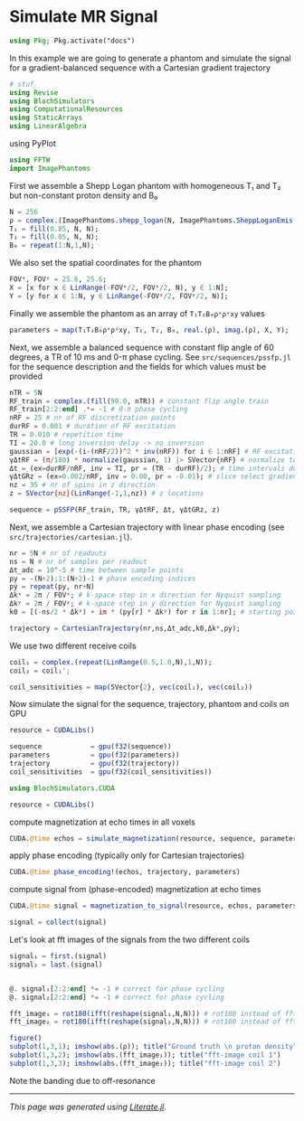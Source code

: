 # Simulate MR Signal

````julia
using Pkg; Pkg.activate("docs")
````

In this example we are going to generate a phantom
and simulate the signal for a gradient-balanced sequence
with a Cartesian gradient trajectory

````julia
# stuf
using Revise
using BlochSimulators
using ComputationalResources
using StaticArrays
using LinearAlgebra
````

using PyPlot

````julia
using FFTW
import ImagePhantoms
````

First we assemble a Shepp Logan phantom with homogeneous T₁ and T₂
but non-constant proton density and B₀

````julia
N = 256
ρ = complex.(ImagePhantoms.shepp_logan(N, ImagePhantoms.SheppLoganEmis())');
T₁ = fill(0.85, N, N);
T₂ = fill(0.05, N, N);
B₀ = repeat(1:N,1,N);
````

We also set the spatial coordinates for the phantom

````julia
FOVˣ, FOVʸ = 25.6, 25.6;
X = [x for x ∈ LinRange(-FOVˣ/2, FOVˣ/2, N), y ∈ 1:N];
Y = [y for x ∈ 1:N, y ∈ LinRange(-FOVʸ/2, FOVʸ/2, N)];
````

Finally we assemble the phantom as an array of `T₁T₂B₀ρˣρʸxy` values

````julia
parameters = map(T₁T₂B₀ρˣρʸxy, T₁, T₂, B₀, real.(ρ), imag.(ρ), X, Y);
````

Next, we assemble a balanced sequence with constant flip angle of 60 degrees,
a TR of 10 ms and 0-π phase cycling. See `src/sequences/pssfp.jl` for the
sequence description and the fields for which values must be provided

````julia
nTR = 5N
RF_train = complex.(fill(90.0, nTR)) # constant flip angle train
RF_train[2:2:end] .*= -1 # 0-π phase cycling
nRF = 25 # nr of RF discretization points
durRF = 0.001 # duration of RF excitation
TR = 0.010 # repetition time
TI = 20.0 # long inversion delay -> no inversion
gaussian = [exp(-(i-(nRF/2))^2 * inv(nRF)) for i ∈ 1:nRF] # RF excitation waveform
γΔtRF = (π/180) * normalize(gaussian, 1) |> SVector{nRF} # normalize to flip angle of 1 degree
Δt = (ex=durRF/nRF, inv = TI, pr = (TR - durRF)/2); # time intervals during TR
γΔtGRz = (ex=0.002/nRF, inv = 0.00, pr = -0.01); # slice select gradient strengths during TR
nz = 35 # nr of spins in z direction
z = SVector{nz}(LinRange(-1,1,nz)) # z locations

sequence = pSSFP(RF_train, TR, γΔtRF, Δt, γΔtGRz, z)
````

Next, we assemble a Cartesian trajectory with linear phase encoding
(see `src/trajectories/cartesian.jl`).

````julia
nr = 5N # nr of readouts
ns = N # nr of samples per readout
Δt_adc = 10^-5 # time between sample points
py = -(N÷2):1:(N÷2)-1 # phase encoding indices
py = repeat(py, nr÷N)
Δkˣ = 2π / FOVˣ; # k-space step in x direction for Nyquist sampling
Δkʸ = 2π / FOVʸ; # k-space step in y direction for Nyquist sampling
k0 = [(-ns/2 * Δkˣ) + im * (py[r] * Δkʸ) for r in 1:nr]; # starting points in k-space per readout

trajectory = CartesianTrajectory(nr,ns,Δt_adc,k0,Δkˣ,py);
````

We use two different receive coils

````julia
coil₁ = complex.(repeat(LinRange(0.5,1.0,N),1,N));
coil₂ = coil₁';

coil_sensitivities = map(SVector{2}, vec(coil₁), vec(coil₂))
````

Now simulate the signal for the sequence, trajectory, phantom and coils on GPU

````julia
resource = CUDALibs()

sequence            = gpu(f32(sequence))
parameters          = gpu(f32(parameters))
trajectory          = gpu(f32(trajectory))
coil_sensitivities  = gpu(f32(coil_sensitivities))

using BlochSimulators.CUDA

resource = CUDALibs()
````

compute magnetization at echo times in all voxels

````julia
CUDA.@time echos = simulate_magnetization(resource, sequence, parameters);
````

apply phase encoding (typically only for Cartesian trajectories)

````julia
CUDA.@time phase_encoding!(echos, trajectory, parameters)
````

compute signal from (phase-encoded) magnetization at echo times

````julia
CUDA.@time signal = magnetization_to_signal(resource, echos, parameters, trajectory, coil_sensitivities);

signal = collect(signal)
````

Let's look at fft images of the signals from the two different coils

````julia
signal₁ = first.(signal)
signal₂ = last.(signal)


@. signal₁[2:2:end] *= -1 # correct for phase cycling
@. signal₂[2:2:end] *= -1 # correct for phase cycling

fft_image₁ = rot180(ifft(reshape(signal₁,N,N))) # rot180 instead of fftshifts
fft_image₂ = rot180(ifft(reshape(signal₂,N,N))) # rot180 instead of fftshifts

figure()
subplot(1,3,1); imshow(abs.(ρ)); title("Ground truth \n proton density")
subplot(1,3,2); imshow(abs.(fft_image₁)); title("fft-image coil 1")
subplot(1,3,3); imshow(abs.(fft_image₂)); title("fft-image coil 2")
````

Note the banding due to off-resonance

---

*This page was generated using [Literate.jl](https://github.com/fredrikekre/Literate.jl).*

